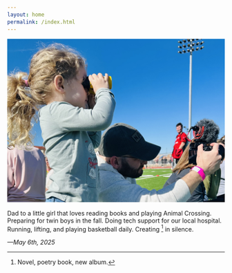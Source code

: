 ```yaml
---
layout: home
permalink: /index.html
---
```


![Now](assets/now.jpg)

Dad to a little girl that loves reading books and playing Animal Crossing. Preparing for twin boys in the fall. Doing tech support for our local hospital. Running, lifting, and playing basketball daily. Creating [^1] in silence.

*—May 6th, 2025*

[^1]: Novel, poetry book, new album.
